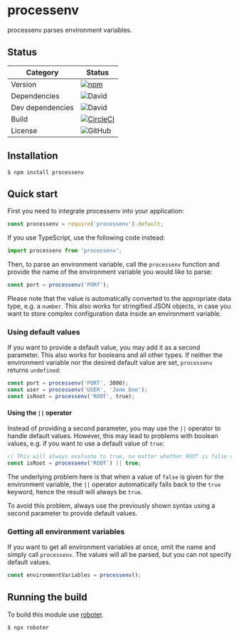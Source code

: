 # processenv

processenv parses environment variables.

## Status

| Category         | Status                                                                                                                                           |
| ---------------- | ------------------------------------------------------------------------------------------------------------------------------------------------ |
| Version          | [![npm](https://img.shields.io/npm/v/processenv)](https://www.npmjs.com/package/processenv)                                                      |
| Dependencies     | ![David](https://img.shields.io/david/thenativeweb/processenv)                                                                                   |
| Dev dependencies | ![David](https://img.shields.io/david/dev/thenativeweb/processenv)                                                                               |
| Build            | [![CircleCI](https://img.shields.io/circleci/build/github/thenativeweb/processenv)](https://circleci.com/gh/thenativeweb/processenv/tree/master) |
| License          | ![GitHub](https://img.shields.io/github/license/thenativeweb/processenv)                                                                         |

## Installation

```shell
$ npm install processenv
```

## Quick start

First you need to integrate processenv into your application:

```javascript
const processenv = require('processenv').default;
```

If you use TypeScript, use the following code instead:

```typescript
import processenv from 'processenv';
```

Then, to parse an environment variable, call the `processenv` function and provide the name of the environment variable you would like to parse:

```javascript
const port = processenv('PORT');
```

Please note that the value is automatically converted to the appropriate data type, e.g. a `number`. This also works for stringified JSON objects, in case you want to store complex configuration data inside an environment variable.

### Using default values

If you want to provide a default value, you may add it as a second parameter. This also works for booleans and all other types. If neither the environment variable nor the desired default value are set, `processenv` returns `undefined`:

```javascript
const port = processenv('PORT', 3000);
const user = processenv('USER', 'Jane Doe');
const isRoot = processenv('ROOT', true);
```

#### Using the `||` operator

Instead of providing a second parameter, you may use the `||` operator to handle default values. However, this may lead to problems with boolean values, e.g. if you want to use a default value of `true`:

```javascript
// This will always evaluate to true, no matter whether ROOT is false or true.
const isRoot = processenv('ROOT') || true;
```

The underlying problem here is that when a value of `false` is given for the environment variable, the `||` operator automatically falls back to the `true` keyword, hence the result will always be `true`.

To avoid this problem, always use the previously shown syntax using a second parameter to provide default values.

### Getting all environment variables

If you want to get all environment variables at once, omit the name and simply call `processenv`. The values will all be parsed, but you can not specify default values.

```javascript
const environmentVariables = processenv();
```

## Running the build

To build this module use [roboter](https://www.npmjs.com/package/roboter).

```shell
$ npx roboter
```
